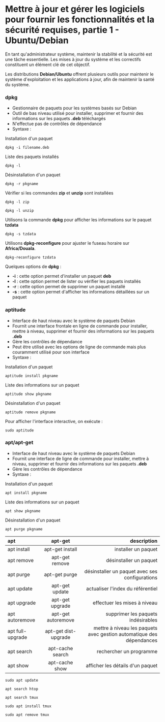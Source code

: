 # Mettre à jour et gérer les logiciels pour fournir les fonctionnalités et la sécurité requises, partie 1 - Ubuntu/Debian

En tant qu'administrateur système, maintenir la stabilité et la sécurité est une tâche essentielle. Les mises à jour du système et les correctifs constituent un élément clé de cet objectif.

Les distributions **Debian/Ubuntu** offrent plusieurs outils pour maintenir le système d'exploitation et les applications à jour, afin de maintenir la santé du système.

### dpkg

- Gestionnaire de paquets pour les systèmes basés sur Debian
- Outil de bas niveau utilisé pour installer, supprimer et fournir des informations sur les paquets **.deb** téléchargés
- N'effectue pas de contrôles de dépendance
- Syntaxe :

Installation d'un paquet
```
dpkg -i filename.deb
```

Liste des paquets installés
```
dpkg -l
```

Désinstallation d'un paquet
```
dpkg -r pkgname
```

Vérifier si les commandes **zip** et **unzip** sont installées

```
dpkg -l zip
```

```
dpkg -l unzip
```

Utilisons la commande **dpkg** pour afficher les informations sur le paquet **tzdata**

```
dpkg -s tzdata
```

Utilisons **dpkg-reconfigure** pour ajuster le fuseau horaire sur **Africa/Douala**.

```
dpkg-reconfigure tzdata
```

Quelques options de **dpkg** :
- **-i** : cette option permet d'installer un paquet **deb**
- **-l** : cette option permet de lister ou vérifier les paquets installés
- **-r** : cette option permet de supprimer un paquet installé
- **-s** : cette option permet d'afficher les informations détaillées sur un paquet

### aptitude

- Interface de haut niveau avec le système de paquets Debian
- Fournit une interface frontale en ligne de commande pour installer, mettre à niveau, supprimer et fournir des informations sur les paquets **.deb**
- Gère les contrôles de dépendance
- Peut être utilisé avec les options de ligne de commande mais plus couramment utilisé pour son interface
- Syntaxe :

Installation d'un paquet
```
aptitude install pkgname
```

Liste des informations sur un paquet
```
aptitude show pkgname
```

Désinstallation d'un paquet
```
aptitude remove pkgname
```

Pour afficher l'interface interactive, on exécute :

```
sudo aptitude
```

### apt/apt-get

- Interface de haut niveau avec le système de paquets Debian
- Fournit une interface de ligne de commande pour installer, mettre à niveau, supprimer et fournir des informations sur les paquets **.deb**
- Gère les contrôles de dépendance
- Syntaxe :

Installation d'un paquet
```
apt install pkgname
```

Liste des informations sur un paquet
```
apt show pkgname
```

Désinstallation d'un paquet
```
apt purge pkgname
```

|        apt       | apt-get                   | description                                                            |
| :---             | :----:                    | ---:                                                                   |
| apt install      | apt-get install           | installer un paquet                                                   |
| apt remove       | apt-get remove            | désinstaller un paquet                                                |
| apt purge        | apt-get purge             | désinstaller un paquet avec ses configurations                        |
| apt update       | apt-get update            | actualiser l'index du référentiel                                      |
| apt upgrade      | apt-get upgrade           | effectuer les mises à niveau                                           |
| apt autoremove   | apt-get autoremove        | supprimer les paquets indésirables                                    |
| apt full-upgrade | apt-get dist-upgrade      | mettre à niveau les paquets avec gestion automatique des dépendances  |
| apt search       | apt-cache search          | rechercher un programme                                                |
| apt show         | apt-cache show            | afficher les détails d'un paquet                                      |


```
sudo apt update
```

```
apt search htop
```

```
apt search tmux
```

```
sudo apt install tmux
```

```
sudo apt remove tmux
```